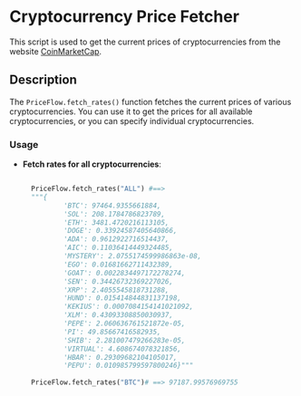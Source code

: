# Cryptocurrency Price Fetcher

This script is used to get the current prices of cryptocurrencies from the website [CoinMarketCap](https://coinmarketcap.com).

## Description

The `PriceFlow.fetch_rates()` function fetches the current prices of various cryptocurrencies. You can use it to get the prices for all available cryptocurrencies, or you can specify individual cryptocurrencies.

### Usage

- **Fetch rates for all cryptocurrencies**:
  ```python

    PriceFlow.fetch_rates("ALL") #==>
    """{
            'BTC': 97464.9355661884, 
            'SOL': 208.1784786823789, 
            'ETH': 3481.4720216113105, 
            'DOGE': 0.33924587405640866, 
            'ADA': 0.9612922716514437, 
            'AIC': 0.11036414449324485, 
            'MYSTERY': 2.0755174599986863e-08, 
            'EGO': 0.01681662711432389, 
            'GOAT': 0.0022834497172278274, 
            'SEN': 0.34426732369227026, 
            'XRP': 2.4055545818731288, 
            'HUND': 0.015414844831137198, 
            'KEKIUS': 0.0007084154141021092, 
            'XLM': 0.43093308850030937, 
            'PEPE': 2.060636761521872e-05, 
            'PI': 49.85667416582935, 
            'SHIB': 2.281007479266283e-05, 
            'VIRTUAL': 4.608674078321856, 
            'HBAR': 0.29309682104105017, 
            'PEPU': 0.010985799597800246}"""
    
    PriceFlow.fetch_rates("BTC")# ==> 97187.99576969755


